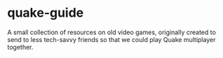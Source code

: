 # quake-guide
A small collection of resources on old video games, originally created to send to less tech-savvy friends so that we could play Quake multiplayer together.
